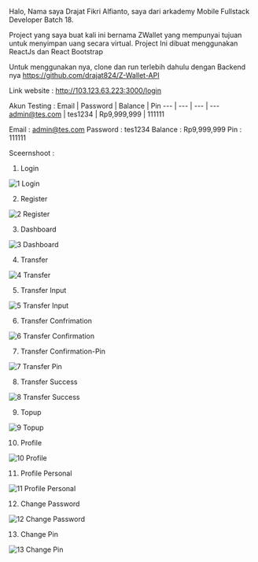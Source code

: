 Halo, Nama saya Drajat Fikri Alfianto, saya dari arkademy Mobile Fullstack Developer Batch 18.

Project yang saya buat kali ini bernama ZWallet yang mempunyai tujuan untuk menyimpan uang secara virtual. Project Ini dibuat menggunakan ReactJs dan React Bootstrap

Untuk menggunakan nya, clone dan run terlebih dahulu dengan Backend nya https://github.com/drajat824/Z-Wallet-API

Link website : http://103.123.63.223:3000/login

Akun Testing :
Email | Password | Balance | Pin 
--- | --- | --- | --- 
admin@tes.com | tes1234 | Rp9,999,999 | 111111 

Email : admin@tes.com
Password : tes1234
Balance : Rp9,999,999
Pin : 111111

Sceernshoot :

1. Login

![1  Login](https://user-images.githubusercontent.com/64979984/101764400-9b8b9b80-3b12-11eb-828f-0ec243a719a4.png)

2. Register

![2  Register](https://user-images.githubusercontent.com/64979984/101764528-bf4ee180-3b12-11eb-80b8-349a25046af4.png)

3. Dashboard

![3  Dashboard](https://user-images.githubusercontent.com/64979984/101764594-cd9cfd80-3b12-11eb-80f1-85efe2549411.png)

4. Transfer

![4  Transfer](https://user-images.githubusercontent.com/64979984/101764653-e0173700-3b12-11eb-8ae4-497e3425703c.png)

5. Transfer Input

![5  Transfer Input](https://user-images.githubusercontent.com/64979984/101764704-eefde980-3b12-11eb-8b4d-198efbfa72e4.png)

6. Transfer Confrimation 

![6  Transfer Confirmation](https://user-images.githubusercontent.com/64979984/101764737-fcb36f00-3b12-11eb-892b-e0f16c081fdc.png)

7. Transfer Confirmation-Pin

![7  Transfer Pin](https://user-images.githubusercontent.com/64979984/101764783-0f2da880-3b13-11eb-99df-8cdb85920ea6.png)

8. Transfer Success

![8  Transfer Success](https://user-images.githubusercontent.com/64979984/101764828-1bb20100-3b13-11eb-9239-54ea0f1a9787.png)

9. Topup

![9  Topup](https://user-images.githubusercontent.com/64979984/101764856-25d3ff80-3b13-11eb-9e04-d7a6aea1312c.png)


10. Profile

![10  Profile](https://user-images.githubusercontent.com/64979984/101764893-31bfc180-3b13-11eb-9965-1dc9a7ff1b83.png)


11. Profile Personal


![11  Profile Personal](https://user-images.githubusercontent.com/64979984/101764956-3f754700-3b13-11eb-846e-ce405fc51d3a.png)

12. Change Password


![12  Change Password](https://user-images.githubusercontent.com/64979984/101764995-4bf99f80-3b13-11eb-94a6-b2a6307a987d.png)

13. Change Pin

![13  Change Pin](https://user-images.githubusercontent.com/64979984/101765028-56b43480-3b13-11eb-9a2a-edd2bc299154.png)
